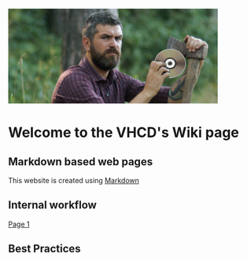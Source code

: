 ![Laver Hache CD](/Images/Laver_Hache_CD.png)

# Welcome to the VHCD's Wiki page

## Markdown based web pages
This website is created using [Markdown](https://en.wikipedia.org/wiki/Markdown)

## Internal workflow

[Page 1](/Workflow/page1.md)

## Best Practices

